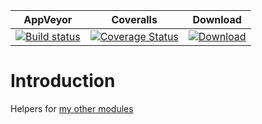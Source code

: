 ﻿| AppVeyor | Coveralls | Download |
| :------: | :-------: | :------: |
| [![Build status](https://ci.appveyor.com/api/projects/status/n5gn3nl5pyt4ajiw?svg=true)](https://ci.appveyor.com/project/nicholasdille/powershell-helper) | [![Coverage Status](https://coveralls.io/repos/github/nicholasdille/PowerShell-Helper/badge.svg?branch=master)](https://coveralls.io/github/nicholasdille/PowerShell-Helper?branch=master) | [![Download](https://img.shields.io/badge/powershellgallery-Helper-blue.svg)](https://www.powershellgallery.com/packages/Helper/) 

# Introduction

Helpers for [my other modules](https://github.com/nicholasdille?tab=repositories)